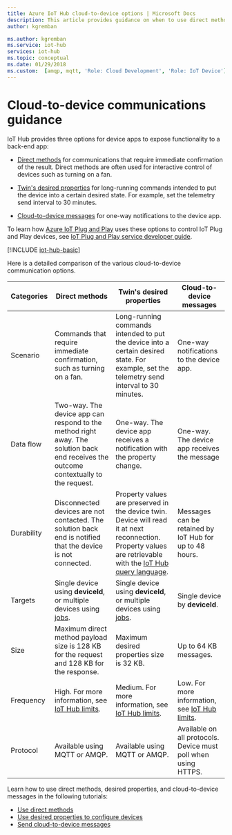 ```yaml
---
title: Azure IoT Hub cloud-to-device options | Microsoft Docs
description: This article provides guidance on when to use direct methods, device twin's desired properties, or cloud-to-device messages for cloud-to-device communications. 
author: kgremban

ms.author: kgremban
ms.service: iot-hub
services: iot-hub
ms.topic: conceptual
ms.date: 01/29/2018
ms.custom:  [amqp, mqtt, 'Role: Cloud Development', 'Role: IoT Device']
---
```


# Cloud-to-device communications guidance

IoT Hub provides three options for device apps to expose functionality to a back-end app:

* [Direct methods](iot-hub-devguide-direct-methods.md) for communications that require immediate confirmation of the result. Direct methods are often used for interactive control of devices such as turning on a fan.

* [Twin's desired properties](iot-hub-devguide-device-twins.md) for long-running commands intended to put the device into a certain desired state. For example, set the telemetry send interval to 30 minutes.

* [Cloud-to-device messages](iot-hub-devguide-messages-c2d.md) for one-way notifications to the device app.

To learn how [Azure IoT Plug and Play](../iot-develop/overview-iot-plug-and-play.md) uses these options to control IoT Plug and Play devices, see [IoT Plug and Play service developer guide](../iot-develop/concepts-developer-guide-service.md).

[!INCLUDE [iot-hub-basic](../../includes/iot-hub-basic-whole.md)]

Here is a detailed comparison of the various cloud-to-device communication options.

| Categories | Direct methods | Twin's desired properties | Cloud-to-device messages |
| ---------- | -------------- | ------------------------- | ------------------------ |
| Scenario | Commands that require immediate confirmation, such as turning on a fan. | Long-running commands intended to put the device into a certain desired state. For example, set the telemetry send interval to 30 minutes. | One-way notifications to the device app. |
| Data flow | Two-way. The device app can respond to the method right away. The solution back end receives the outcome contextually to the request. | One-way. The device app receives a notification with the property change. | One-way. The device app receives the message
| Durability | Disconnected devices are not contacted. The solution back end is notified that the device is not connected. | Property values are preserved in the device twin. Device will read it at next reconnection. Property values are retrievable with the [IoT Hub query language](iot-hub-devguide-query-language.md). | Messages can be retained by IoT Hub for up to 48 hours. |
| Targets | Single device using **deviceId**, or multiple devices using [jobs](iot-hub-devguide-jobs.md). | Single device using **deviceId**, or multiple devices using [jobs](iot-hub-devguide-jobs.md). | Single device by **deviceId**. |
| Size | Maximum direct method payload size is 128 KB for the request and 128 KB for the response. | Maximum desired properties size is 32 KB. | Up to 64 KB messages. |
| Frequency | High. For more information, see [IoT Hub limits](iot-hub-devguide-quotas-throttling.md). | Medium. For more information, see [IoT Hub limits](iot-hub-devguide-quotas-throttling.md). | Low. For more information, see [IoT Hub limits](iot-hub-devguide-quotas-throttling.md). |
| Protocol | Available using MQTT or AMQP. | Available using MQTT or AMQP. | Available on all protocols. Device must poll when using HTTPS. |

Learn how to use direct methods, desired properties, and cloud-to-device messages in the following tutorials:

* [Use direct methods](quickstart-control-device.md)
* [Use desired properties to configure devices](tutorial-device-twins.md) 
* [Send cloud-to-device messages](iot-hub-node-node-c2d.md)
